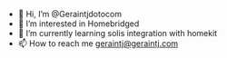 - 👋 Hi, I’m @Geraintjdotocom
- 👀 I’m interested in Homebridged
- 🌱 I’m currently learning solis integration with homekit
- 📫 How to reach me geraintj@geraintj.com

<!---
Geraintjdotocom/Geraintjdotocom is a ✨ special ✨ repository because its `README.md` (this file) appears on your GitHub profile.
You can click the Preview link to take a look at your changes.
--->
